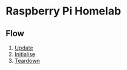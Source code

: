 # Raspberry Pi Homelab

## Flow

1. [Update](playbooks/update-kube-packages.yaml)
1. [Initialise](playbooks/initialise.yaml)
1. [Teardown](playbooks/teardown.yaml)

